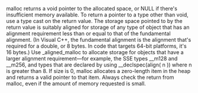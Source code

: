 malloc returns a void pointer to the allocated space, or NULL if there's insufficient memory available. To return a pointer to a type other than void, use a type cast on the return value. The storage space pointed to by the return value is suitably aligned for storage of any type of object that has an alignment requirement less than or equal to that of the fundamental alignment. (In Visual C++, the fundamental alignment is the alignment that's required for a double, or 8 bytes. In code that targets 64-bit platforms, it's 16 bytes.) Use _aligned_malloc to allocate storage for objects that have a larger alignment requirement—for example, the SSE types __m128 and __m256, and types that are declared by using __declspec(align( n )) where n is greater than 8. If size is 0, malloc allocates a zero-length item in the heap and returns a valid pointer to that item. Always check the return from malloc, even if the amount of memory requested is small.
